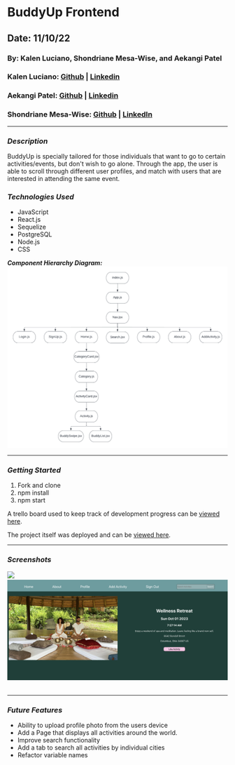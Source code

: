 # BuddyUp Frontend

## Date: 11/10/22

### By: Kalen Luciano, Shondriane Mesa-Wise, and Aekangi Patel

### Kalen Luciano: [Github](https://github.com/kalenluciano) | [Linkedin](https://www.linkedin.com/in/kalenluciano/)

### Aekangi Patel: [Github](https://github.com/Aekangi) | [Linkedin](https://www.linkedin.com/in/aekangipatel/)

### Shondriane Mesa-Wise: [Github](https://github.com/shondriane) | [LinkedIn](https://www.linkedin.com/in/shondriane-mesa-wise/)

---

### **_Description_**

BuddyUp is specially tailored for those individuals that want to go to certain activities/events, but don't wish to go alone. Through the app, the user is able to scroll through different user profiles, and match with users that are interested in attending the same event.

### **_Technologies Used_**

- JavaScript
- React.js
- Sequelize
- PostgreSQL
- Node.js
- CSS

**_Component Hierarchy Diagram:_**
![Component Hierarchy Diagram](assets/buddy-up-component-hierarchy-diagram.png)

---

### **_Getting Started_**

1. Fork and clone
2. npm install
3. npm start

A trello board used to keep track of development progress can be [viewed here](https://trello.com/b/y27ScqGm/buddy-up).

The project itself was deployed and can be [viewed here](https://buddy-match-up.herokuapp.com/).

---

### **_Screenshots_**

![](assets/homePage.png)
![](assets/activityPage.png)
![]()

---

### **_Future Features_**

- Ability to upload profile photo from the users device
- Add a Page that displays all activities around the world.
- Improve search functionality
- Add a tab to search all activities by individual cities
- Refactor variable names
